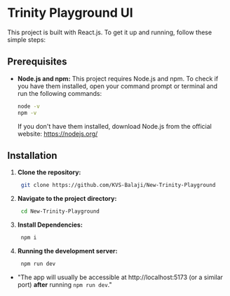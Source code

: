# Trinity Playground UI

This project is built with React.js. To get it up and running, follow these simple steps:

## Prerequisites

* **Node.js and npm:** This project requires Node.js and npm. To check if you have them installed, open your command prompt or terminal and run the following commands:

    ```bash
    node -v
    npm -v
    ```

    If you don't have them installed, download Node.js from the official website: https://nodejs.org/


## Installation

1. **Clone the repository:**

   ```bash
    git clone https://github.com/KVS-Balaji/New-Trinity-Playground
   ```

2. **Navigate to the project directory:**

   ```bash
    cd New-Trinity-Playground
   ```

3. **Install Dependencies:**

   ```bash
    npm i
   ```

4. **Running the development server:**
   ```bash
    npm run dev
   ```

* "The app will usually be accessible at http://localhost:5173 (or a similar port) **after** running ```npm run dev```."
